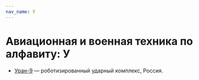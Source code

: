 ```yaml
---
nav_name: У
---
```


# Авиационная и военная техника по алфавиту: У

* [Уран-9](uran-9/) — роботизированный ударный комплекс, Россия.


